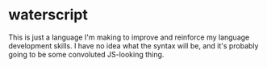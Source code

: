 # waterscript

This is just a language I'm making to improve and reinforce my language development skills. I have no idea what the syntax will be, and it's probably going to be some convoluted JS-looking thing.
